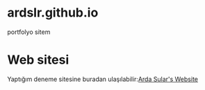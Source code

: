 # ardslr.github.io
portfolyo sitem
# Web sitesi
Yaptığım deneme sitesine buradan ulaşılabilir:[Arda Sular's Website](http://ardslr.lovestoblog.com/)

